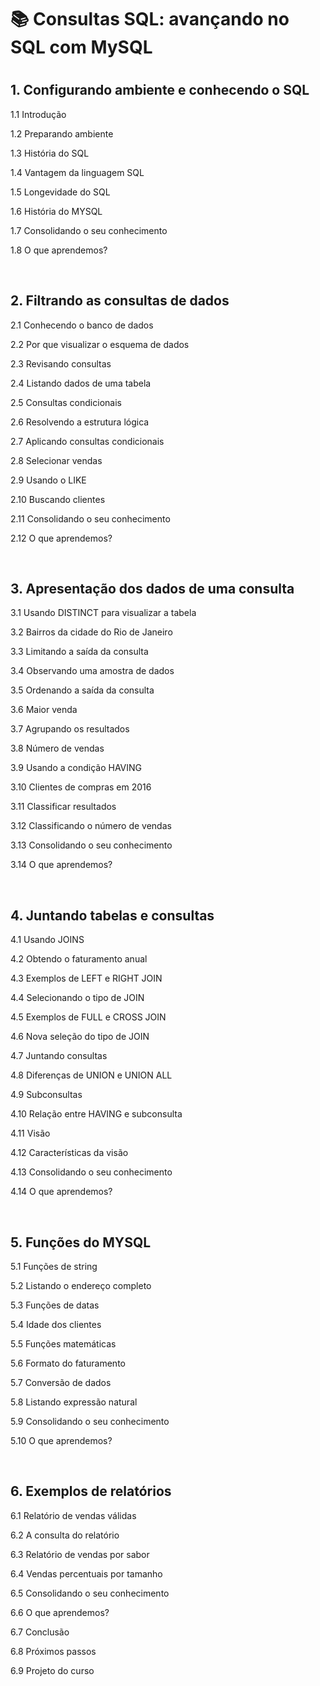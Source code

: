 <h1>📚 Consultas SQL: avançando no SQL com MySQL<h1>

<h2>1. Configurando ambiente e conhecendo o SQL</h2>
<p>1.1 Introdução</p>
<p>1.2 Preparando ambiente</p>
<p>1.3 História do SQL</p>
<p>1.4 Vantagem da linguagem SQL</p>
<p>1.5 Longevidade do SQL</p>
<p>1.6 História do MYSQL</p>
<p>1.7 Consolidando o seu conhecimento</p>
<p>1.8 O que aprendemos?</p><br>

<h2>2. Filtrando as consultas de dados</h2>
<p>2.1 Conhecendo o banco de dados</p>
<p>2.2 Por que visualizar o esquema de dados</p>
<p>2.3 Revisando consultas</p>
<p>2.4 Listando dados de uma tabela</p>
<p>2.5 Consultas condicionais</p>
<p>2.6 Resolvendo a estrutura lógica</p>
<p>2.7 Aplicando consultas condicionais</p>
<p>2.8 Selecionar vendas</p>
<p>2.9 Usando o LIKE</p>
<p>2.10 Buscando clientes</p>
<p>2.11 Consolidando o seu conhecimento</p>
<p>2.12 O que aprendemos?</p><br>

<h2>3. Apresentação dos dados de uma consulta</h2>
<p>3.1 Usando DISTINCT para visualizar a tabela</p>
<p>3.2 Bairros da cidade do Rio de Janeiro</p>
<p>3.3 Limitando a saída da consulta</p>
<p>3.4 Observando uma amostra de dados</p>
<p>3.5 Ordenando a saída da consulta</p>
<p>3.6 Maior venda</p>
<p>3.7 Agrupando os resultados</p>
<p>3.8 Número de vendas</p>
<p>3.9 Usando a condição HAVING</p>
<p>3.10 Clientes de compras em 2016</p>
<p>3.11 Classificar resultados</p>
<p>3.12 Classificando o número de vendas</p>
<p>3.13 Consolidando o seu conhecimento</p>
<p>3.14 O que aprendemos?</p><br>

<h2>4. Juntando tabelas e consultas</h2>
<p>4.1 Usando JOINS</p>
<p>4.2 Obtendo o faturamento anual</p>
<p>4.3 Exemplos de LEFT e RIGHT JOIN</p>
<p>4.4 Selecionando o tipo de JOIN</p>
<p>4.5 Exemplos de FULL e CROSS JOIN</p>
<p>4.6 Nova seleção do tipo de JOIN</p>
<p>4.7 Juntando consultas</p>
<p>4.8 Diferenças de UNION e UNION ALL</p>
<p>4.9 Subconsultas</p>
<p>4.10 Relação entre HAVING e subconsulta</p>
<p>4.11 Visão</p>
<p>4.12 Características da visão</p>
<p>4.13 Consolidando o seu conhecimento</p>
<p>4.14 O que aprendemos?</p><br>

<h2>5. Funções do MYSQL</h2>
<p>5.1 Funções de string</p>
<p>5.2 Listando o endereço completo</p>
<p>5.3 Funções de datas</p>
<p>5.4 Idade dos clientes</p>
<p>5.5 Funções matemáticas</p>
<p>5.6 Formato do faturamento</p>
<p>5.7 Conversão de dados</p>
<p>5.8 Listando expressão natural</p>
<p>5.9 Consolidando o seu conhecimento</p>
<p>5.10 O que aprendemos?</p><br>

<h2>6. Exemplos de relatórios</h2>
<p>6.1 Relatório de vendas válidas</p>
<p>6.2 A consulta do relatório</p>
<p>6.3 Relatório de vendas por sabor</p>
<p>6.4 Vendas percentuais por tamanho</p>
<p>6.5 Consolidando o seu conhecimento</p>
<p>6.6 O que aprendemos?</p>
<p>6.7 Conclusão</p>
<p>6.8 Próximos passos</p>
<p>6.9 Projeto do curso</p>
